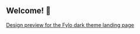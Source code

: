 ## Welcome! 👋



[Design preview for the Fylo dark theme landing page](./design/desktop-preview.jpg)

